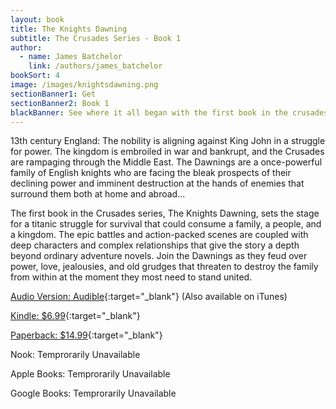 ```yaml
---
layout: book
title: The Knights Dawning
subtitle: The Crusades Series - Book 1
author: 
  - name: James Batchelor
    link: /authors/james_batchelor
bookSort: 4
image: /images/knightsdawning.png
sectionBanner1: Get
sectionBanner2: Book 1
blackBanner: See where it all began with the first book in the crusades series.
---
```

13th century England: The nobility is aligning against King John in a struggle for power. The kingdom is embroiled in war and bankrupt, and the Crusades are rampaging through the Middle East. The Dawnings are a once-powerful family of English knights who are facing the bleak prospects of their declining power and imminent destruction at the hands of enemies that surround them both at home and abroad...

<!--more-->

The first book in the Crusades series, The Knights Dawning, sets the stage for a titanic struggle for survival that could consume a family, a people, and a kingdom. The epic battles and action-packed scenes are coupled with deep characters and complex relationships that give the story a depth beyond ordinary adventure novels. Join the Dawnings as they feud over power, love, jealousies, and old grudges that threaten to destroy the family from within at the moment they most need to stand united.

[Audio Version: Audible](https://www.audible.com/pd/The-Knights-Dawning-Audiobook/B0B788KXB6?ref=web_search_eac_asin_1&qid=VByPhjqNuo&sr=1-1 "Buy from Audible"){:target="_blank"} (Also available on iTunes)

[Kindle: $6.99](https://www.amazon.com/Knights-Dawning-Crusades-Book-ebook/dp/B0066CBG9A/ref=sr_1_1?dchild=1&keywords=the+knights+dawning+by+James+batelor&qid=1625264959&sr=8-1-spell "Buy from Amazon"){:target="_blank"}

[Paperback: $14.99](https://www.amazon.com/Knights-Dawning-First-Book-Crusades/dp/0984004432/ref=tmm_pap_swatch_0?_encoding=UTF8&qid=1625264959&sr=8-1-spell "Buy from Amazon"){:target="_blank"}

Nook: Temprorarily Unavailable

Apple Books: Temprorarily Unavailable

Google Books: Temprorarily Unavailable


